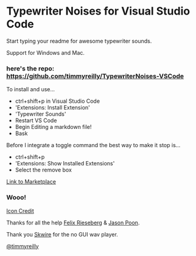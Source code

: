 # Typewriter Noises for Visual Studio Code 

Start typing your readme for awesome typewriter sounds. 

Support for Windows and Mac. 

### here's the repo: https://github.com/timmyreilly/TypewriterNoises-VSCode


To install and use...

* ctrl+shift+p in Visual Studio Code
* 'Extensions: Install Extension'
* 'Typewriter Sounds'
* Restart VS Code
* Begin Editing a markdown file!
* Bask 

Before I integrate a toggle command the best way to make it stop is...

* ctrl+shift+p
* 'Extensions: Show Installed Extensions'
* Select the remove box 

[Link to Marketplace](https://marketplace.visualstudio.com/items/timreilly.typewriter-sounds)

### Wooo!
[Icon Credit](http://www.fancyicons.com/free-icon/101/cms-mini-icon-set/free-publish-icon-png/)

Thanks for all the help [Felix Rieseberg](https://github.com/felixrieseberg) & [Jason Poon](https://github.com/jpoon).

Thank you [Skwire](http://skwire.dcmembers.com/wb/pages/software/swavplayer.php) for the no GUI wav player.  

[@timmyreilly](http://twitter.com/timmyreilly)

